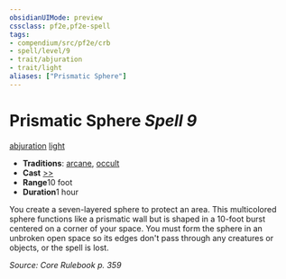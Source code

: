 ```yaml
---
obsidianUIMode: preview
cssclass: pf2e,pf2e-spell
tags:
- compendium/src/pf2e/crb
- spell/level/9
- trait/abjuration
- trait/light
aliases: ["Prismatic Sphere"]
---
```

# Prismatic Sphere *Spell 9*   
[abjuration](../../rules/traits/abjuration.md)  [light](../../rules/traits/light.md)  

- **Traditions**: [arcane](../../rules/traits/arcane.md), [occult](../../rules/traits/occult.md)
- **Cast** [>>](../../rules/core-rulebook/chapter-9-playing-the-game.md#Actions "Two-Action") 
- **Range**10 foot
- **Duration**1 hour

You create a seven-layered sphere to protect an area. This multicolored sphere functions like a prismatic wall but is shaped in a 10-foot burst centered on a corner of your space. You must form the sphere in an unbroken open space so its edges don't pass through any creatures or objects, or the spell is lost.

*Source: Core Rulebook p. 359*
